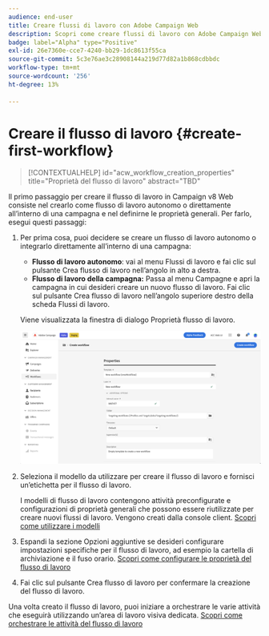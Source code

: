 ```yaml
---
audience: end-user
title: Creare flussi di lavoro con Adobe Campaign Web
description: Scopri come creare flussi di lavoro con Adobe Campaign Web
badge: label="Alpha" type="Positive"
exl-id: 26e7360e-cce7-4240-bb29-1dc8613f55ca
source-git-commit: 5c3e76ae3c28908144a219d77d82a1b868cdbbdc
workflow-type: tm+mt
source-wordcount: '256'
ht-degree: 13%

---
```



# Creare il flusso di lavoro {#create-first-workflow}

>[!CONTEXTUALHELP]
>id="acw_workflow_creation_properties"
>title="Proprietà del flusso di lavoro"
>abstract="TBD"

Il primo passaggio per creare il flusso di lavoro in Campaign v8 Web consiste nel crearlo come flusso di lavoro autonomo o direttamente all’interno di una campagna e nel definirne le proprietà generali. Per farlo, esegui questi passaggi:

1. Per prima cosa, puoi decidere se creare un flusso di lavoro autonomo o integrarlo direttamente all’interno di una campagna:

   * **Flusso di lavoro autonomo**: vai al menu Flussi di lavoro e fai clic sul pulsante Crea flusso di lavoro nell’angolo in alto a destra.
   * **Flusso di lavoro della campagna:** Passa al menu Campagne e apri la campagna in cui desideri creare un nuovo flusso di lavoro. Fai clic sul pulsante Crea flusso di lavoro nell’angolo superiore destro della scheda Flussi di lavoro.

   Viene visualizzata la finestra di dialogo Proprietà flusso di lavoro.

   ![](assets/workflow-create.png)

1. Seleziona il modello da utilizzare per creare il flusso di lavoro e fornisci un’etichetta per il flusso di lavoro.

   I modelli di flusso di lavoro contengono attività preconfigurate e configurazioni di proprietà generali che possono essere riutilizzate per creare nuovi flussi di lavoro. Vengono creati dalla console client. [Scopri come utilizzare i modelli](https://experienceleague.adobe.com/docs/campaign/automation/workflows/introduction/build-a-workflow.html#workflow-templates)

1. Espandi la sezione Opzioni aggiuntive se desideri configurare impostazioni specifiche per il flusso di lavoro, ad esempio la cartella di archiviazione e il fuso orario. [Scopri come configurare le proprietà del flusso di lavoro](workflow-settings.md)

1. Fai clic sul pulsante Crea flusso di lavoro per confermare la creazione del flusso di lavoro.

Una volta creato il flusso di lavoro, puoi iniziare a orchestrare le varie attività che eseguirà utilizzando un’area di lavoro visiva dedicata. [Scopri come orchestrare le attività del flusso di lavoro](orchestrate-activities.md)
